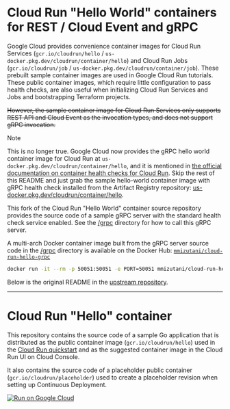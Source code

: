 # Cloud Run "Hello World" containers for REST / Cloud Event and gRPC

Google Cloud provides convenience container images for Cloud Run Services (`gcr.io/cloudrun/hello` / `us-docker.pkg.dev/cloudrun/container/hello`) and Cloud Run Jobs (`gcr.io/cloudrun/job` / `us-docker.pkg.dev/cloudrun/container/job`).
These prebuilt sample container images are used in Google Cloud Run tutorials.
These public container images, which require little configuration to pass health checks, are also useful when initializing Cloud Run Services and Jobs and bootstrapping Terraform projects.

~~However, the sample container image for Cloud Run Services only supports REST API and Cloud Event as the invocation types, and does not support gRPC invocation.~~

> [!NOTE]
> This is no longer true. Google Cloud now provides the gRPC hello world container image for Cloud Run at `us-docker.pkg.dev/cloudrun/container/hello`, and it is mentioned in [the official documentation on container health checks for Cloud Run](https://cloud.google.com/run/docs/configuring/healthchecks#terraform_4:~:text=image%0A%C2%A0%20%C2%A0%20%C2%A0%20image%20%3D%20%22-,us%2Ddocker.pkg.dev/cloudrun/container/hello,-%22%0A%0A%C2%A0%20%C2%A0%20%C2%A0%20liveness_probe%20%7B%0A%C2%A0%20%C2%A0%20%C2%A0%20%C2%A0%20failure_threshold%20%C2%A0%20%C2%A0).
> Skip the rest of this README and just grab the sample hello-world container image with gRPC health check installed from the Artifact Registry repository: [us-docker.pkg.dev/cloudrun/container/hello](https://console.cloud.google.com/artifacts/docker/cloudrun/us/container/hello).

This fork of the Cloud Run "Hello World" container source repository provides the source code of a sample gRPC server with the standard health check service enabled.
See the [/grpc](./grpc) directory for how to call this gRPC server.

A multi-arch Docker container image built from the gRPC server source code in the [/grpc](./grpc) directory is available on the Docker Hub: [`mmizutani/cloud-run-hello-grpc`](https://hub.docker.com/r/mmizutani/cloud-run-hello-grpc)

```bash
docker run -it --rm -p 50051:50051 -e PORT=50051 mmizutani/cloud-run-hello-grpc
```

Below is the original README in the [upstream repository](https://github.com/GoogleCloudPlatform/cloud-run-hello).

---

# Cloud Run "Hello" container

This repository contains the source code of a sample Go application that is
distributed as the public container image (`gcr.io/cloudrun/hello`) used in the
[Cloud Run quickstart](https://cloud.google.com/run/docs/quickstarts/) and as
the suggested container image in the Cloud Run UI on Cloud Console.

It also contains the source code of a placeholder public container
(`gcr.io/cloudrun/placeholder`)  used to create a placeholder revision when setting up
Continuous Deployment.

[![Run on Google Cloud](https://deploy.cloud.run/button.svg)](https://deploy.cloud.run)
